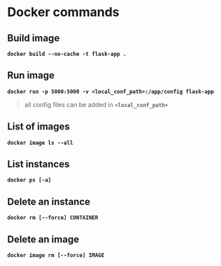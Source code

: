 # Docker commands
## Build image
**`docker build --no-cache -t flask-app .`**
## Run image
**`docker run -p 5000:5000 -v <local_conf_path>:/app/config flask-app`**
> all config files can be added in **`<local_conf_path>`**
## List of images
**`docker image ls --all`**
## List instances
**`docker ps [-a]`**
## Delete an instance
**`docker rm [--force] CONTAINER`**
## Delete an image
**`docker image rm [--force] IMAGE`** 
